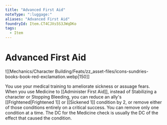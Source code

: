 ```yaml
---
title: "Advanced First Aid"
noteType: ":luggage:"
aliases: "Advanced First Aid"
foundryId: Item.CT4CJXs5S3JWqDKo
tags:
  - Item
---
```


# Advanced First Aid
![[Mechanics/Character Building/Feats/zz_asset-files/icons-sundries-books-book-red-exclamation.webp|150]]

You use your medical training to ameliorate sickness or assuage fears. When you use Medicine to [[Administer First Aid]], instead of Stabilizing a character or Stopping Bleeding, you can reduce an ally's [[Frightened|Frightened 1]] or [[Sickened 1]] condition by 2, or remove either of those conditions entirely on a critical success. You can remove only one condition at a time. The DC for the Medicine check is usually the DC of the effect that caused the condition.
